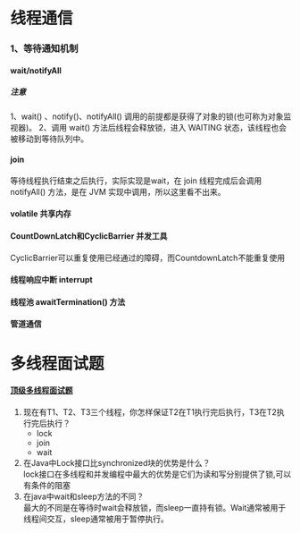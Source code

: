 # 线程通信
### 1、等待通知机制
#### wait/notifyAll
##### **注意**
1、wait() 、notify()、notifyAll() 调用的前提都是获得了对象的锁(也可称为对象监视器)。
2、调用 wait() 方法后线程会释放锁，进入 WAITING 状态，该线程也会被移动到等待队列中。
#### join
等待线程执行结束之后执行，实际实现是wait，在 join 线程完成后会调用 notifyAll() 方法，是在 JVM 实现中调用，所以这里看不出来。
#### volatile 共享内存
#### CountDownLatch和CyclicBarrier 并发工具
CyclicBarrier可以重复使用已经通过的障碍，而CountdownLatch不能重复使用
#### 线程响应中断 interrupt
#### 线程池 awaitTermination() 方法
#### 管道通信
# 多线程面试题
#### [顶级多线程面试题](https://www.cnblogs.com/huajiezh/p/5790942.html)
1. 现在有T1、T2、T3三个线程，你怎样保证T2在T1执行完后执行，T3在T2执行完后执行？
    - lock
    - join
    - wait
2. 在Java中Lock接口比synchronized块的优势是什么？<br>
lock接口在多线程和并发编程中最大的优势是它们为读和写分别提供了锁,可以有条件的阻塞
3. 在java中wait和sleep方法的不同？<br/>
    最大的不同是在等待时wait会释放锁，而sleep一直持有锁。Wait通常被用于线程间交互，sleep通常被用于暂停执行。
    
```java

```